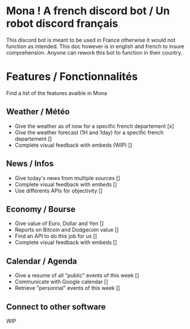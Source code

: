 # Mona ! A french discord bot / Un robot discord français
This discord bot is meant to be used in France otherwise it would not function as intended.
This doc however is in english and french to insure comprehension. Anyone can rework this bot to function in their country.
# Features / Fonctionnalités
Find a list of the features avaible in Mona

## Weather / Météo
- Give the weather as of now for a specific french departement [x]
- Give the weather forecast (1H and 1day) for a specific french departement []
- Complete visual feedback with embeds (WIP) []

## News / Infos
- Give today's news from multiple sources []
- Complete visual feedback with embeds []
- Use differents APIs for objectivity []

## Economy / Bourse
- Give value of Euro, Dollar and Yen []
- Reports on Bitcoin and Dodgecoin value []
- Find an API to do this job for us []
- Complete visual feedback with embeds []

## Calendar / Agenda
- Give a resume of all "public" events of this week []
- Communicate with Google calendar []
- Retrieve "personnal" events of this week []

## Connect to other software
WIP